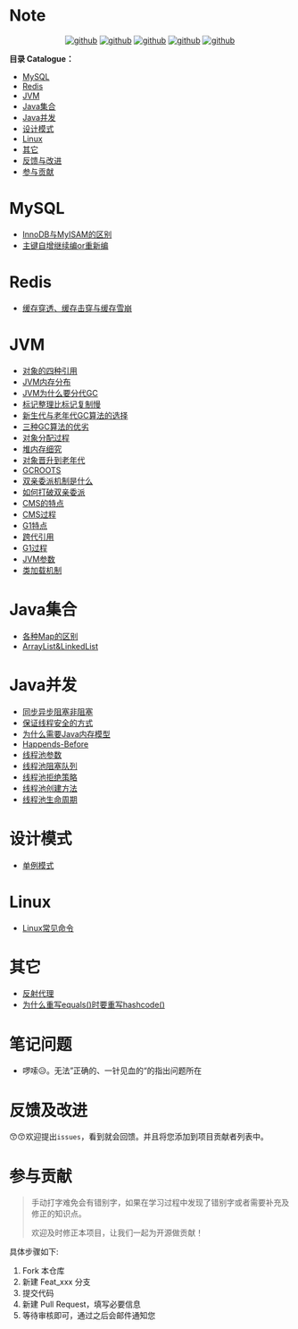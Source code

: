 # Note

<p align="center">
  <a href="https://github.com">
  <img src="https://img.shields.io/badge/MySQL-github-blue.svg" alt="github"></a>
   <a href="https://github.com">
  <img src="https://img.shields.io/badge/Redis-github-black.svg" alt="github"></a>
   <a href="https://github.com">
  <img src="https://img.shields.io/badge/JVM-github-green.svg" alt="github"></a>
   <a href="https://github.com">
  <img src="https://img.shields.io/badge/并发-github-red.svg" alt="github"></a>
   <a href="https://github.com">
  <img src="https://img.shields.io/badge/Linux-github-white.svg" alt="github"></a>
</p>


**目录 Catalogue：** 

- [MySQL](#MySQL)
- [Redis](#Redis)
- [JVM](#JVM)
- [Java集合](#Java集合)
- [Java并发](#Java并发)
- [设计模式](#设计模式)
- [Linux](#Linux)
- [其它](#其它)
- [反馈与改进](#反馈及改进)
- [参与贡献](#参与贡献)

# MySQL

- [InnoDB与MyISAM的区别](./MySQL/InnoDB与MyISAM的区别.md)
- [主键自增继续编or重新编](./MySQL/主键自增继续编or重新编.md)

# Redis

- [缓存穿透、缓存击穿与缓存雪崩](./Redis/缓存穿透、缓存击穿与缓存雪崩.md)

# JVM

- [对象的四种引用](./JVM/对象的四种引用.md)
- [JVM内存分布](./JVM/JVM内存分布.md)
- [JVM为什么要分代GC](./JVM/JVM为什么要分代GC.md)
- [标记整理比标记复制慢](./JVM/标记整理比标记复制慢.md)
- [新生代与老年代GC算法的选择](./JVM/新生代与老年代GC算法的选择)
- [三种GC算法的优劣](./JVM/三种GC算法的优劣.md)
- [对象分配过程](./JVM/对象分配过程.m)
- [堆内存细究](./JVM/堆内存细究.md)
- [对象晋升到老年代](./JVM/对象晋升到老年代.md)
- [GCROOTS](./JVM/GCROOTS.md)
- [双亲委派机制是什么](./JVM/双亲委派机制是什么.md)
- [如何打破双亲委派](./JVM/如何打破双亲委派.md)
- [CMS的特点](./JVM/CMS的特点.md)
- [CMS过程](./JVM/CMS过程.md)
- [G1特点](./JVM/G1特点.md)
- [跨代引用](./JVM/跨代引用.md)
- [G1过程](./JVM/G1过程.md)
- [JVM参数](./JVM/JVM参数.md)
- [类加载机制](./JVM/类加载机制.md)

# Java集合

- [各种Map的区别](./Java集合/各种Map的区别.md)
- [ArrayList&LinkedList](./Java集合/ArrayList&LinkedList.md)

# Java并发

- [同步异步阻塞非阻塞](./并发/同步异步阻塞非阻塞.md)
- [保证线程安全的方式](./JVM/保证线程安全的方式.md)
- [为什么需要Java内存模型](./并发/为什么需要Java内存模型.md)
- [Happends-Before](./并发/Happends-Before.md)
- [线程池参数](./并发/线程池参数)
- [线程池阻塞队列](./并发/线程池阻塞队列.md)
- [线程池拒绝策略](./并发/线程池拒绝策略.md)
- [线程池创建方法](./并发/线程池创建方法.md)
- [线程池生命周期](./并发/线程池生命周期.md)

# 设计模式

- [单例模式](./设计模式/单例模式.md)

# Linux

- [Linux常见命令](./Linux/Linux常见命令.md)

# 其它

- [反射代理](./其它/反射代理.md)
- [为什么重写equals()时要重写hashcode()](./其它/为什么重写equals()时要重写hashcode().md)

# 笔记问题

- 啰嗦😥。无法”正确的、一针见血的“的指出问题所在

# 反馈及改进

😙😙欢迎提出`issues`，看到就会回馈。并且将您添加到项目贡献者列表中。

# 参与贡献

> 手动打字难免会有错别字，如果在学习过程中发现了错别字或者需要补充及修正的知识点。
>
> 欢迎及时修正本项目，让我们一起为开源做贡献！

具体步骤如下:

1. Fork 本仓库
2. 新建 Feat_xxx 分支
3. 提交代码
4. 新建 Pull Request，填写必要信息
5. 等待审核即可，通过之后会邮件通知您
